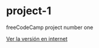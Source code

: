 # project-1
freeCodeCamp project number one

[Ver la versión en internet](https://oscarprv.github.io/project-1/)
